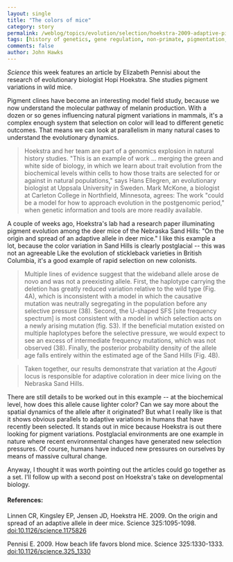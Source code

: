 ```yaml
---
layout: single 
title: "The colors of mice" 
category: story
permalink: /weblog/topics/evolution/selection/hoekstra-2009-adaptive-pigmentation.html
tags: [history of genetics, gene regulation, non-primate, pigmentation, genomics] 
comments: false 
author: John Hawks 
---
```




<i>Science</i> this week features an article by Elizabeth Pennisi about the research of evolutionary biologist Hopi Hoekstra. She studies pigment variations in wild mice. 

Pigment clines have become an interesting model field study, because we now understand the molecular pathway of melanin production. With a dozen or so genes influencing natural pigment variations in mammals, it's a complex enough system that selection on color will lead to different genetic outcomes. That means we can look at parallelism in many natural cases to understand the evolutionary dynamics. 

<blockquote>Hoekstra and her team are part of a genomics explosion in natural history studies. "This is an example of work ... merging the green and white side of biology, in which we learn about trait evolution from the biochemical levels within cells to how those traits are selected for or against in natural populations," says Hans Ellegren, an evolutionary biologist at Uppsala University in Sweden. Mark McKone, a biologist at Carleton College in Northfield, Minnesota, agrees: The work "could be a model for how to approach evolution in the postgenomic period," when genetic information and tools are more readily available.</blockquote>


A couple of weeks ago, Hoekstra's lab had a research paper illuminating pigment evolution among the deer mice of the Nebraska Sand Hills: "On the origin and spread of an adaptive allele in deer mice." I like this example a lot, because the color variation in Sand Hills is clearly postglacial -- this was not an agreeable  Like the evolution of stickleback varieties in British Columbia, it's a good example of rapid selection on new colonists. 

<blockquote>Multiple lines of evidence suggest that the wideband allele arose de novo and was not a preexisting allele. First, the haplotype carrying the deletion has greatly reduced variation relative to the wild type (Fig. 4A), which is inconsistent with a model in which the causative mutation was neutrally segregating in the population before any selective pressure (38). Second, the U-shaped SFS [site frequency spectrum] is most consistent with a model in which selection acts on a newly arising mutation (fig. S3). If the beneficial mutation existed on multiple haplotypes before the selective pressure, we would expect to see an excess of intermediate frequency mutations, which was not observed (38). Finally, the posterior probability density of the allele age falls entirely within the estimated age of the Sand Hills (Fig. 4B).</blockquote>

<blockquote>Taken together, our results demonstrate that variation at the <i>Agouti</i> locus is responsible for adaptive coloration in deer mice living on the Nebraska Sand Hills.</blockquote>

There are still details to be worked out in this example -- at the biochemical level, how does this allele cause lighter color? Can we say more about the spatial dynamics of the allele after it originated? But what I really like is that it shows obvious parallels to adaptive variations in humans that have recently been selected. It stands out in mice because Hoekstra is out there looking for pigment variations. Postglacial environments are one example in nature where recent environmental changes have generated new selection pressures. Of course, humans have induced new pressures on ourselves by means of massive cultural change. 


Anyway, I thought it was worth pointing out the articles could go together as a set. I'll follow up with a second post on Hoekstra's take on developmental biology. 

<h4>References:</h4>

<p class="cite">Linnen CR, Kingsley EP, Jensen JD, Hoekstra HE. 2009. On the origin and spread of an adaptive allele in deer mice. Science 325:1095-1098. <a href="http://dx.doi.org/10.1126/science.1175826">doi:10.1126/science.1175826</a></p>

<p class="cite">Pennisi E. 2009. How beach life favors blond mice. Science 325:1330-1333. <a href="http://dx.doi.org/10.1126/science.325_1330">doi:10.1126/science.325_1330</a></p>






